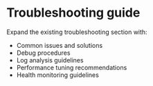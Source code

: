 # Troubleshooting guide

Expand the existing troubleshooting section with:
- Common issues and solutions
- Debug procedures
- Log analysis guidelines
- Performance tuning recommendations
- Health monitoring guidelines
